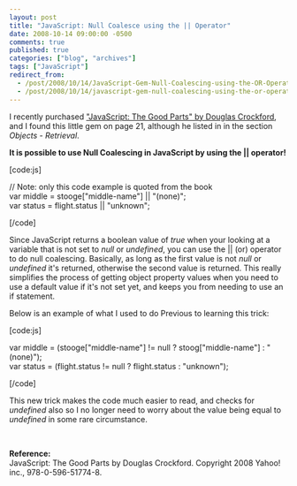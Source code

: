 ```yaml
---
layout: post
title: "JavaScript: Null Coalesce using the || Operator"
date: 2008-10-14 09:00:00 -0500
comments: true
published: true
categories: ["blog", "archives"]
tags: ["JavaScript"]
redirect_from: 
  - /post/2008/10/14/JavaScript-Gem-Null-Coalescing-using-the-OR-Operator
  - /post/2008/10/14/javascript-gem-null-coalescing-using-the-or-operator
---
```

<!-- more -->
<p>
I recently purchased <a href="http://www.amazon.com/JavaScript-Good-Parts-Douglas-Crockford/dp/0596517742?&amp;camp=212361&amp;linkCode=wey&amp;tag=pietschsoft-20&amp;creative=380729">&quot;JavaScript: The Good Parts&quot; by Douglas Crockford</a>, and I found this little gem on page 21, although he listed in in the section <em>Objects - Retrieval</em>.
</p>
<p>
<strong>It is possible to use Null Coalescing in JavaScript by using the || operator!</strong>
</p>
<p>
[code:js]
</p>
<p>
// Note: only this code example is quoted from the book<br />
var middle = stooge[&quot;middle-name&quot;] || &quot;(none)&quot;;<br />
var status = flight.status || &quot;unknown&quot;;
</p>
<p>
[/code]
</p>
<p>
Since JavaScript returns a boolean value of <em>true</em> when your looking at a variable that is not set to<em> null</em> or <em>undefined</em>, you can use the || (or) operator to do null coalescing. Basically, as long as the first value is not <em>null</em> or <em>undefined</em> it&#39;s returned, otherwise the second value is returned. This really simplifies the process of getting object property values when you need to use a default value if it&#39;s not set yet, and keeps you from needing to use an if statement.
</p>
<p>
Below is an example of what I used to do Previous to learning this trick: 
</p>
<p>
[code:js]
</p>
<p>
var middle = (stooge[&quot;middle-name&quot;] != null ? stoog[&quot;middle-name&quot;] : &quot;(none)&quot;);<br />
var status = (flight.status != null ? flight.status : &quot;unknown&quot;);
</p>
<p>
[/code]
</p>
<p>
This new trick makes the code much easier to read, and checks for <em>undefined </em>also so I no longer need to worry about the value being equal to <em>undefined</em> in some rare circumstance.
</p>
<p>
&nbsp;
</p>
<p>
<strong>Reference:</strong><br />
JavaScript: The Good Parts by Douglas Crockford. Copyright 2008 Yahoo! inc., 978-0-596-51774-8. 
</p>
